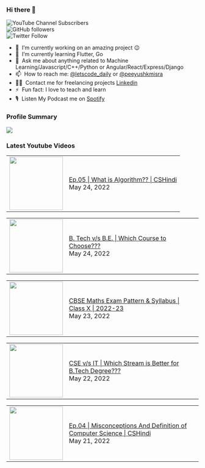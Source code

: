 ### Hi there 👋

![YouTube Channel Subscribers](https://img.shields.io/youtube/channel/subscribers/UCgmk1KXmrHXt_DO0kScyVmQ?style=social)  
![GitHub followers](https://img.shields.io/github/followers/misrapk?style=social)  
![Twitter Follow](https://img.shields.io/twitter/follow/peeyushkmisra?style=social)

- 🔭 &nbsp;I’m currently working on an amazing project :wink:
- 🌱 &nbsp;I’m currently learning Flutter, Go
- 💬 &nbsp;Ask me about anything related to Machine Learning/Javascript/C++/Python or Angular/React/Express/Django
- 📫 &nbsp;How to reach me: [@letscode_daily](https://www.instagram.com/letscode_daily/) or [@peeyushkmisra](https://www.instagram.com/peeyushkmisra/)
- 👨‍💻 &nbsp;Contact me for freelancing projects [Linkedin](https://www.linkedin.com/in/peeyushkmisra/)
- ⚡ &nbsp;Fun fact: I love to teach and learn
- 🎙 &nbsp;Listen My Podcast me on [Spotify](https://open.spotify.com/show/5HlTHA4yxnj56N1klajpQc)

### Profile Summary

![](https://github-profile-summary-cards.vercel.app/api/cards/profile-details?username=misrapk&theme=dracula)

### Latest Youtube Videos

<!-- YOUTUBE:START --><table><tr><td><a href="https://www.youtube.com/watch?v=_MXP0qR0wok"><img width="140px" src="https://i.ytimg.com/vi/_MXP0qR0wok/mqdefault.jpg"></a></td>
<td><a href="https://www.youtube.com/watch?v=_MXP0qR0wok">Ep.05 | What is Algorithm?? | CSHindi</a><br/>May 24, 2022</td></tr></table>
<table><tr><td><a href="https://www.youtube.com/watch?v=kKBJvaQANZc"><img width="140px" src="https://i.ytimg.com/vi/kKBJvaQANZc/mqdefault.jpg"></a></td>
<td><a href="https://www.youtube.com/watch?v=kKBJvaQANZc">B. Tech v/s B.E. | Which Course to Choose???</a><br/>May 24, 2022</td></tr></table>
<table><tr><td><a href="https://www.youtube.com/watch?v=sOBBq5TZmxI"><img width="140px" src="https://i.ytimg.com/vi/sOBBq5TZmxI/mqdefault.jpg"></a></td>
<td><a href="https://www.youtube.com/watch?v=sOBBq5TZmxI">CBSE Maths Exam Pattern &amp; Syllabus | Class X | 2022-23</a><br/>May 23, 2022</td></tr></table>
<table><tr><td><a href="https://www.youtube.com/watch?v=aaPPw9NG9e4"><img width="140px" src="https://i.ytimg.com/vi/aaPPw9NG9e4/mqdefault.jpg"></a></td>
<td><a href="https://www.youtube.com/watch?v=aaPPw9NG9e4">CSE v/s IT | Which Stream is Better for B.Tech Degree???</a><br/>May 22, 2022</td></tr></table>
<table><tr><td><a href="https://www.youtube.com/watch?v=O9Yj-f7Lu94"><img width="140px" src="https://i.ytimg.com/vi/O9Yj-f7Lu94/mqdefault.jpg"></a></td>
<td><a href="https://www.youtube.com/watch?v=O9Yj-f7Lu94">Ep.04 | Misconceptions And Definition of Computer Science | CSHindi</a><br/>May 21, 2022</td></tr></table>
<!-- YOUTUBE:END -->
